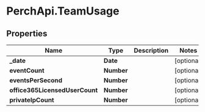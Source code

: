 # PerchApi.TeamUsage

## Properties
Name | Type | Description | Notes
------------ | ------------- | ------------- | -------------
**_date** | **Date** |  | [optional] 
**eventCount** | **Number** |  | [optional] 
**eventsPerSecond** | **Number** |  | [optional] 
**office365LicensedUserCount** | **Number** |  | [optional] 
**privateIpCount** | **Number** |  | [optional] 


